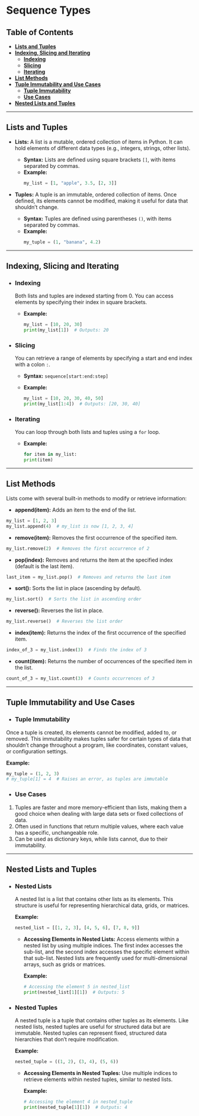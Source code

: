 # Sequence Types

## Table of Contents

- **[Lists and Tuples](#defining-lists-and-tuples)**
- **[Indexing, Slicing and Iterating](#indexing-slicing-and-iterating)**
  - **[Indexing](#indexing)**
  - **[Slicing](#slicing)**
  - **[Iterating](#iterating)**
- **[List Methods](#list-methods)**
- **[Tuple Immutability and Use Cases](#tuple-immutability-and-use-cases)**
  - **[Tuple Immutability](#tuple-immutability)**
  - **[Use Cases](#use-cases)**
- **[Nested Lists and Tuples](#nested-lists-and-tuples)**

---

## Lists and Tuples 

- **Lists:** A list is a mutable, ordered collection of items in Python. It can hold elements of different data types (e.g., integers, strings, other lists).
  - **Syntax:** Lists are defined using square brackets `[]`, with items separated by commas.
  - **Example:**
    ```python
    my_list = [1, "apple", 3.5, [2, 3]]
    ```

- **Tuples:** A tuple is an immutable, ordered collection of items. Once defined, its elements cannot be modified, making it useful for data that shouldn’t change.
  - **Syntax:** Tuples are defined using parentheses `()`, with items separated by commas.
  - **Example:** 
    ```python
    my_tuple = (1, "banana", 4.2)
    ```

---

## Indexing, Slicing and Iterating

- ### Indexing

  Both lists and tuples are indexed starting from 0. You can access elements by specifying their index in square brackets.

  - **Example:**
    
    ```python
    my_list = [10, 20, 30]
    print(my_list[1])  # Outputs: 20
    ```

- ### Slicing

  You can retrieve a range of elements by specifying a start and end index with a colon `:`.

  - **Syntax:** `sequence[start:end:step]`
 
  - **Example:**
 
    ```python
    my_list = [10, 20, 30, 40, 50]
    print(my_list[1:4])  # Outputs: [20, 30, 40]
    ```

- ### Iterating

  You can loop through both lists and tuples using a `for` loop.

  - **Example:**
 
    ```python
    for item in my_list:
    print(item)
    ```

---

## List Methods 

Lists come with several built-in methods to modify or retrieve information:

- **append(item):** Adds an item to the end of the list.

```python
my_list = [1, 2, 3]
my_list.append(4)  # my_list is now [1, 2, 3, 4]
```

- **remove(item):** Removes the first occurrence of the specified item.

```python
my_list.remove(2)  # Removes the first occurrence of 2
```

- **pop(index):** Removes and returns the item at the specified index (default is the last item).

```python
last_item = my_list.pop()  # Removes and returns the last item
```

- **sort():** Sorts the list in place (ascending by default).

```python
my_list.sort()  # Sorts the list in ascending order
```

- **reverse():** Reverses the list in place.

```python
my_list.reverse()  # Reverses the list order
```

- **index(item):** Returns the index of the first occurrence of the specified item.

```python
index_of_3 = my_list.index(3)  # Finds the index of 3
```

- **count(item):** Returns the number of occurrences of the specified item in the list.

```python
count_of_3 = my_list.count(3)  # Counts occurrences of 3
```

--- 

## Tuple Immutability and Use Cases

- ### Tuple Immutability

Once a tuple is created, its elements cannot be modified, added to, or removed. This immutability makes tuples safer for certain types of data that shouldn’t change throughout a program, like coordinates, constant values, or configuration settings.

**Example:**

```python
my_tuple = (1, 2, 3)
# my_tuple[1] = 4  # Raises an error, as tuples are immutable
```

- ### Use Cases

1. Tuples are faster and more memory-efficient than lists, making them a good choice when dealing with large data sets or fixed collections of data.
2. Often used in functions that return multiple values, where each value has a specific, unchangeable role.
3. Can be used as dictionary keys, while lists cannot, due to their immutability.

---

## Nested Lists and Tuples

- ### Nested Lists

  A nested list is a list that contains other lists as its elements. This structure is useful for representing hierarchical data, grids, or matrices.

  **Example:**
  
  ```python
  nested_list = [[1, 2, 3], [4, 5, 6], [7, 8, 9]]
  ```
  
  - **Accessing Elements in Nested Lists:** Access elements within a nested list by using multiple indices. The first index accesses the sub-list, and the second index accesses the specific element within that sub-list. Nested lists are frequently used for multi-dimensional arrays, such as grids or matrices.
 
    **Example:**

    ```python
    # Accessing the element 5 in nested_list
    print(nested_list[1][1])  # Outputs: 5
    ```

- ### Nested Tuples

  A nested tuple is a tuple that contains other tuples as its elements. Like nested lists, nested tuples are useful for structured data but are immutable. Nested tuples can represent fixed, structured data hierarchies that don’t require modification.

  **Example:**
  
  ```python
  nested_tuple = ((1, 2), (3, 4), (5, 6))
  ```
  
  - **Accessing Elements in Nested Tuples:** Use multiple indices to retrieve elements within nested tuples, similar to nested lists.
 
    **Example:**

    ```python
    # Accessing the element 4 in nested_tuple
    print(nested_tuple[1][1])  # Outputs: 4
    ```
